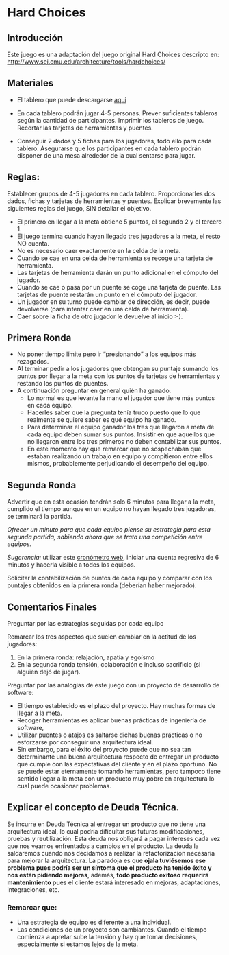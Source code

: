 # Hard Choices

## Introducción

Este juego es una adaptación del juego original Hard Choices descripto en:
http://www.sei.cmu.edu/architecture/tools/hardchoices/

## Materiales

* El tablero que puede descargarse
  [aqui](capacitacion-ruby-ttps/raw/master/actividades/01-agiles/HardChoices.pdf)
* En cada tablero podrán jugar 4-5 personas. Prever suficientes tableros según la
cantidad de participantes. Imprimir los tableros de juego. Recortar las tarjetas
de herramientas y puentes.

* Conseguir 2 dados y 5 fichas para los jugadores, todo ello para cada tablero.
Asegurarse que los participantes en cada tablero podrán disponer de una mesa
alrededor de la cual sentarse para jugar.


## Reglas:

Establecer grupos de 4-5 jugadores en cada tablero. Proporcionarles dos dados,
fichas y tarjetas de herramientas y puentes. Explicar brevemente las siguientes
reglas del juego, SIN detallar el objetivo.

* El primero en llegar a la meta obtiene 5 puntos, el segundo 2 y el tercero 1.
* El juego termina cuando hayan llegado tres jugadores a la meta, el resto NO
cuenta.
* No es necesario caer exactamente en la celda de la meta.
* Cuando se cae en una celda de herramienta se recoge una tarjeta de herramienta.
* Las tarjetas de herramienta darán un punto adicional en el cómputo del jugador.
* Cuando se cae o pasa por un puente se coge una tarjeta de puente. Las tarjetas
de puente restarán un punto en el cómputo del jugador.
* Un jugador en su turno puede cambiar de dirección, es decir, puede devolverse
(para intentar caer en una celda de herramienta).
* Caer sobre la ficha de otro jugador le devuelve al inicio :-).

## Primera Ronda

* No poner tiempo límite pero ir “presionando” a los equipos más rezagados.
* Al terminar pedir a los jugadores que obtengan su puntaje sumando los puntos por
llegar a la meta con los puntos de tarjetas de herramientas y restando los
puntos de puentes. 
* A continuación preguntar en general quién ha ganado. 
  * Lo normal es que levante la mano el jugador que tiene más puntos en cada equipo. 
  * Hacerles saber que la pregunta tenía truco puesto que lo que realmente se quiere 
    saber es qué equipo ha ganado. 
  * Para determinar el equipo ganador los tres que llegaron a meta de cada equipo 
    deben sumar sus puntos. Insistir en que aquellos que no llegaron entre los tres 
    primeros no deben contabilizar sus puntos. 
  * En este momento hay que remarcar que no sospechaban que estaban realizando un 
    trabajo en equipo y compitieron entre ellos mismos, probablemente perjudicando el desempeño del
    equipo. 

## Segunda Ronda

Advertir que en esta ocasión tendrán solo 6 minutos para llegar a la meta,
cumplido el tiempo aunque en un equipo no hayan llegado tres jugadores, se
terminará la partida. 

*Ofrecer un minuto para que cada equipo piense su estrategia para esta segunda
partida, sabiendo ahora que se trata una competición entre equipos.*

*Sugerencia:* utilizar este [cronómetro web](http://www.online-stopwatch.com/full-screen-stopwatch/), 
iniciar una cuenta regresiva de 6 minutos y hacerla visible a todos los equipos.

Solicitar la contabilización de puntos de cada equipo y comparar con los
puntajes obtenidos en la primera ronda (deberían haber mejorado).

## Comentarios Finales

Preguntar por las estrategias seguidas por cada equipo 

Remarcar los tres aspectos que suelen cambiar en la actitud de los jugadores: 

1. En la primera ronda: relajación, apatía y egoísmo
2. En la segunda ronda tensión, colaboración e incluso sacrificio (si alguien dejó de
jugar).

Preguntar por las analogías de este juego con un proyecto de desarrollo de
software: 

* El tiempo establecido es el plazo del proyecto. Hay muchas formas de
llegar a la meta. 
* Recoger herramientas es aplicar buenas prácticas de ingeniería de software, 
* Utilizar puentes o atajos es saltarse dichas buenas prácticas o no esforzarse 
por conseguir una arquitectura ideal. 
* Sin embargo, para el éxito del proyecto puede que no sea tan determinante una 
buena arquitectura respecto de entregar un producto que cumple con las expectativas 
del cliente y en el plazo oportuno. No se puede estar eternamente tomando herramientas, 
pero tampoco tiene sentido llegar a la meta con un producto muy pobre en arquitectura lo cual
puede ocasionar problemas.

## Explicar el concepto de Deuda Técnica. 
Se incurre en Deuda Técnica al entregar un producto que no tiene una arquitectura ideal, lo 
cual podría dificultar sus futuras modificaciones, pruebas y reutilización. Esta deuda nos 
obligará a pagar intereses cada vez que nos veamos enfrentados a cambios en el producto. La deuda
la saldaremos cuando nos decidamos a realizar la refactorización necesaria para mejorar la 
arquitectura. La paradoja es que **ojala tuviésemos ese problema pues podría ser un síntoma 
que el producto ha tenido éxito y nos están pidiendo mejoras**, además, **todo producto 
exitoso requerirá mantenimiento** pues el cliente estará interesado en mejoras, adaptaciones, 
integraciones, etc. 

### Remarcar que: 
* Una estrategia de equipo es diferente a una individual.
* Las condiciones de un proyecto son cambiantes. Cuando el tiempo comienza a apretar 
sube la tensión y hay que tomar decisiones, especialmente si estamos lejos de la meta.

